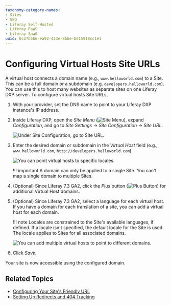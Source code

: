 ```yaml
---
taxonomy-category-names:
- Sites
- SEO
- Liferay Self-Hosted
- Liferay PaaS
- Liferay SaaS
uuid: 0c27b5b6-ea92-423e-8bbe-bd15918cc1e1
---
```


# Configuring Virtual Hosts Site URLs

A virtual host connects a domain name (e.g., `www.helloworld.com`) to a Site. This can be a full domain or a subdomain (e.g. `developers.helloworld.com`). You can use this to host many websites as separate sites on one Liferay DXP server. To configure virtual hosts Site URLs,

1. With your provider, set the DNS name to point to your Liferay DXP instance's IP address. <!-- I think we can take this .5 step further by either linking to a often cited resource on how on a common domain name provider, a user would update the DNS name to point to a particular IP address. -->

1. Inside Liferay DXP, open the *Site Menu* (![Site Menu](../../../images/icon-product-menu.png)), expand *Configuration*, and go to *Site Settings* &rarr; *Site Configuration* &rarr; *Site URL*.

   ![Under Site Configuration, go to Site URL.](./configuring-virtual-hosts-site-urls/images/01.png)

1. Enter the desired domain or subdomain in the *Virtual Host* field (e.g., `www.helloworld.com`, `http://developers.helloworld.com`).

   ![You can point virtual hosts to specific locales.](./configuring-virtual-hosts-site-urls/images/02.png)

   !!! important
       A domain can only be applied to a single Site. You can't map a single domain to multiple Sites.

1. (Optional) Since Liferay 7.3 GA2, click the *Plus* button (![Plus Button](../../../images/icon-plus.png)) for additional Virtual Host domains.

1. (Optional) Since Liferay 7.3 GA2, select a language for each virtual host. If you have a domain for each translation of a site, you can add a virtual host for each domain.

   !!! note
       Locales are constrained to the Site's available languages, if defined. If a locale isn't specified, the default locale for the Site is used. The locale applies to Sites for all associated domains.

   ![You can add multiple virtual hosts to point to different domains.](./configuring-virtual-hosts-site-urls/images/03.png)

1. Click *Save*.

Your site is now accessible using the configured domain.

## Related Topics

- [Configuring Your Site's Friendly URL](./configuring-your-sites-friendly-url.md)
- [Setting Up Redirects and 404 Tracking](./setting-up-redirects-and-404-tracking.md)
